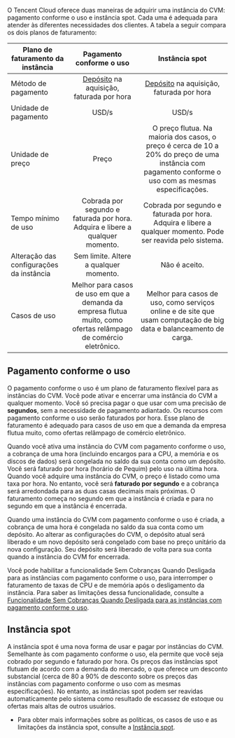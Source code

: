O Tencent Cloud oferece duas maneiras de adquirir uma instância do CVM: pagamento conforme o uso e instância spot. Cada uma é adequada para atender às diferentes necessidades dos clientes.
A tabela a seguir compara os dois planos de faturamento:

| Plano de faturamento da instância  | Pagamento conforme o uso | Instância spot |
|---------|:---------:|:---------:|
| Método de pagamento  | [Depósito](https://intl.cloud.tencent.com/document/product/555/12039) na aquisição, faturada por hora | [Depósito](https://intl.cloud.tencent.com/document/product/555/12039) na aquisição, faturada por hora |
| Unidade de pagamento  | USD/s | USD/s |
| Unidade de preço | Preço | O preço flutua. Na maioria dos casos, o preço é cerca de 10 a 20% do preço de uma instância com pagamento conforme o uso com as mesmas especificações. |
| Tempo mínimo de uso | Cobrada por segundo e faturada por hora. Adquira e libere a qualquer momento. | Cobrada por segundo e faturada por hora. Adquira e libere a qualquer momento. Pode ser reavida pelo sistema. |
| Alteração das configurações da instância | Sem limite. Altere a qualquer momento. | Não é aceito. |
| Casos de uso | Melhor para casos de uso em que a demanda da empresa flutua muito, como ofertas relâmpago de comércio eletrônico. | Melhor para casos de uso, como serviços online e de site que usam computação de big data e balanceamento de carga. |


## Pagamento conforme o uso

O pagamento conforme o uso é um plano de faturamento flexível para as instâncias do CVM. Você pode ativar e encerrar uma instância do CVM a qualquer momento. Você só precisa pagar o que usar com uma precisão de **segundos**, sem a necessidade de pagamento adiantado. Os recursos com pagamento conforme o uso serão faturados por hora. Esse plano de faturamento é adequado para casos de uso em que a demanda da empresa flutua muito, como ofertas relâmpago de comércio eletrônico.

Quando você ativa uma instância do CVM com pagamento conforme o uso, a cobrança de uma hora (incluindo encargos para a CPU, a memória e os discos de dados) será congelada no saldo da sua conta como um depósito. Você será faturado por hora (horário de Pequim) pelo uso na última hora. Quando você adquire uma instância do CVM, o preço é listado como uma taxa por hora. No entanto, você será **faturado por segundo** e a cobrança será arredondada para as duas casas decimais mais próximas. O faturamento começa no segundo em que a instância é criada e para no segundo em que a instância é encerrada.

Quando uma instância do CVM com pagamento conforme o uso é criada, a cobrança de uma hora é congelada no saldo da sua conta como um depósito. Ao alterar as configurações do CVM, o depósito atual será liberado e um novo depósito será congelado com base no preço unitário da nova configuração. Seu depósito será liberado de volta para sua conta quando a instância do CVM for encerrada.

Você pode habilitar a funcionalidade Sem Cobranças Quando Desligada para as instâncias com pagamento conforme o uso, para interromper o faturamento de taxas de CPU e de memória após o desligamento da instância. Para saber as limitações dessa funcionalidade, consulte a [Funcionalidade Sem Cobranças Quando Desligada para as instâncias com pagamento conforme o uso](https://intl.cloud.tencent.com/document/product/213/19918). 

## Instância spot

A instância spot é uma nova forma de usar e pagar por instâncias do CVM. Semelhante às com pagamento conforme o uso, ela permite que você seja cobrado por segundo e faturado por hora. Os preços das instâncias spot flutuam de acordo com a demanda do mercado, o que oferece um desconto substancial (cerca de 80 a 90% de desconto sobre os preços das instâncias com pagamento conforme o uso com as mesmas especificações). No entanto, as instâncias spot podem ser reavidas automaticamente pelo sistema como resultado de escassez de estoque ou ofertas mais altas de outros usuários.
- Para obter mais informações sobre as políticas, os casos de uso e as limitações da instância spot, consulte a [Instância spot](https://intl.cloud.tencent.com/document/product/213/17816).

